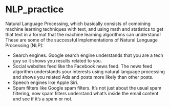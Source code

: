 # NLP_practice
Natural Language Processing, which basically consists of combining machine learning techniques with text, and using math and statistics to get that text in a format that the machine learning algorithms can understand!<br>
These are some of the successful implementations of Natural Language Processing (NLP):<br>
- Search engines. Google search engine understands that you are a tech guy so it shows you results related to you.<br>
- Social websites feed like the Facebook news feed. The news feed algorithm understands your interests using natural language processing and shows you related Ads and posts more likely than other posts.<br>
- Speech engines like Apple Siri.<br>
- Spam filters like Google spam filters. It’s not just about the usual spam filtering, now spam filters understand what’s inside the email content and see if it’s a spam or not.<br>
